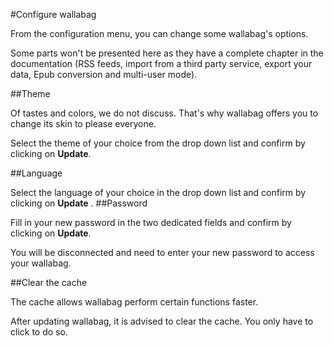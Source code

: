 #Configure wallabag  

From the configuration menu, you can change some wallabag's options. 

Some parts won't be presented here as they have a complete chapter in the documentation (RSS 
feeds, import from a third party service, export your data, Epub conversion and multi-user mode).

##Theme

Of tastes and colors, we do not discuss. That's why wallabag offers you to change its skin to please everyone.

Select the theme of your choice from the drop down list and confirm by clicking on **Update**.

##Language

Select the language of your choice in the drop down list and confirm by clicking on **Update**
.
##Password

Fill in your new password in the two dedicated fields and confirm by clicking on **Update**.

You will be disconnected and need to enter your new password to access your wallabag.

##Clear the cache

The cache allows wallabag perform certain functions faster.

After updating wallabag, it is advised to clear the cache. You only have to click to do so.
